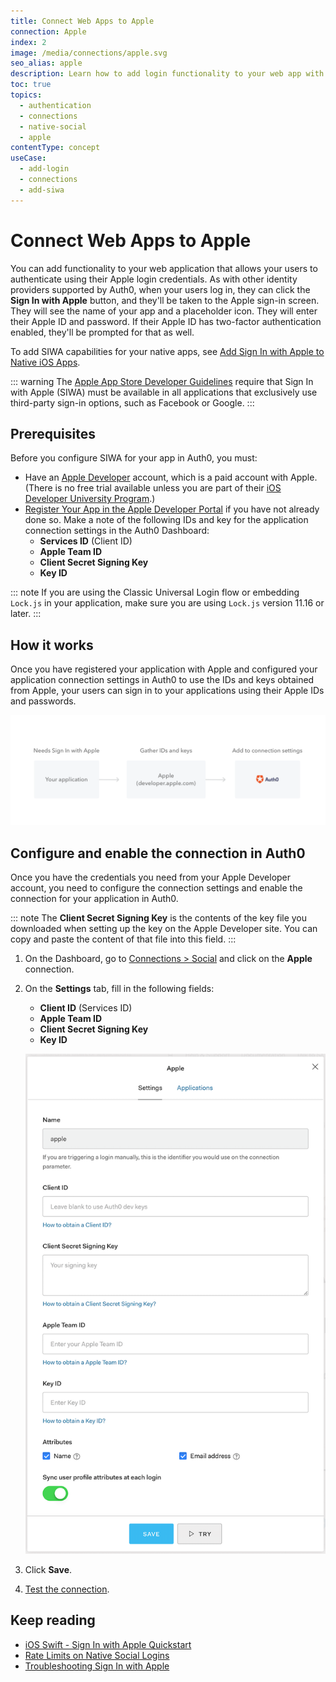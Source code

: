 ```yaml
---
title: Connect Web Apps to Apple
connection: Apple
index: 2
image: /media/connections/apple.svg
seo_alias: apple
description: Learn how to add login functionality to your web app with Apple. You will need to generate keys, copy these into your Auth0 settings, and enable the connection.
toc: true 
topics:
  - authentication
  - connections
  - native-social
  - apple
contentType: concept
useCase:
  - add-login
  - connections
  - add-siwa
---
```

# Connect Web Apps to Apple

You can add functionality to your web application that allows your users to authenticate using their Apple login credentials. As with other identity providers supported by Auth0, when your users log in, they can click the **Sign In with Apple** button, and they'll be taken to the Apple sign-in screen. They will see the name of your app and a placeholder icon. They will enter their Apple ID and password. If their Apple ID has two-factor authentication enabled, they'll be prompted for that as well.

To add SIWA capabilities for your native apps, see [Add Sign In with Apple to Native iOS Apps](/connections/nativesocial/add-siwa-to-native-app).

::: warning
The [Apple App Store Developer Guidelines](https://developer.apple.com/app-store/review/guidelines/#sign-in-with-apple) require that Sign In with Apple (SIWA) must be available in all applications that exclusively use third-party sign-in options, such as Facebook or Google.
:::

## Prerequisites

Before you configure SIWA for your app in Auth0, you must:

* Have an [Apple Developer](https://developer.apple.com/programs/) account, which is a paid account with Apple. (There is no free trial available unless you are part of their [iOS Developer University Program](https://developer.apple.com/support/compare-memberships/).)
* [Register Your App in the Apple Developer Portal](/connections/apple-siwa/set-up-apple) if you have not already done so. Make a note of the following IDs and key for the application connection settings in the Auth0 Dashboard:
  * **Services ID** (Client ID)
  * **Apple Team ID**
  * **Client Secret Signing Key**
  * **Key ID**

::: note
If you are using the Classic Universal Login flow or embedding `Lock.js` in your application, make sure you are using `Lock.js` version 11.16 or later. 
:::

## How it works

Once you have registered your application with Apple and configured your application connection settings in Auth0 to use the IDs and keys obtained from Apple, your users can sign in to your applications using their Apple IDs and passwords. 

![Apple Sign In with Apple Setup Flow](/media/articles/connections/social/apple/apple-siwa-setup-flow.png)

## Configure and enable the connection in Auth0

Once you have the credentials you need from your Apple Developer account, you need to configure the connection settings and enable the connection for your application in Auth0. 

::: note
The **Client Secret Signing Key** is the contents of the key file you downloaded when setting up the key on the Apple Developer site. You can copy and paste the content of that file into this field.
:::

1. On the Dashboard, go to [Connections > Social](${manage_url}/#/connections/social) and click on the **Apple** connection.
1. On the **Settings** tab, fill in the following fields:
    * **Client ID** (Services ID)
    * **Apple Team ID**
    * **Client Secret Signing Key**
    * **Key ID**

    ![Application Connection Settings](/media/articles/connections/social/apple/apple-connection.png)
1. Click **Save**.
1. [Test the connection](/connections/apple-siwa/test-siwa-connection). 

## Keep reading

* [iOS Swift - Sign In with Apple Quickstart](/quickstart/native/ios-swift-siwa)
* [Rate Limits on Native Social Logins](/policies/rate-limits#limits-on-native-social-logins)
* [Troubleshooting Sign In with Apple](/connections/apple-siwa/troubleshooting)
